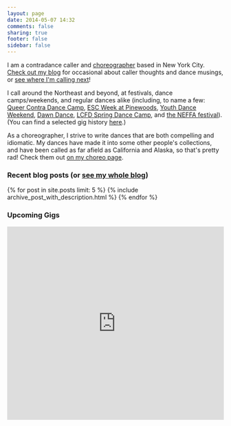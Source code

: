 ```yaml
---
layout: page
date: 2014-05-07 14:32
comments: false
sharing: true
footer: false
sidebar: false
---
```

I am a contradance caller and [choreographer](/dances.html) based in New York City. [Check out my blog](/blog) for occasional about caller thoughts and dance musings, or [see where I'm calling next](#calendar)!

I call around the Northeast and beyond, at festivals, dance camps/weekends, and regular dances alike (including, to name a few: [Queer Contra Dance Camp](//www.queercontradance.org/queercamp.html), [ESC Week at Pinewoods](//www.facebook.com/ESCPinewoods/), [Youth Dance Weekend](//youthdanceweekend.org), [Dawn Dance](//dawndance.org/), [LCFD Spring Dance Camp](//www.lcfd.org/lcfd/lcfd-spring-dance-camp/), and [the NEFFA festival](//www.neffa.org/What_is_Festival.html)). (You can find a selected gig history [here](/gigs.html#past).)

As a choreographer, I strive to write dances that are both compelling and idiomatic. My dances have made it into some other people's collections, and have been called as far afield as California and Alaska, so that's pretty rad! Check them out [on my choreo page](/dances.html).

<h3 class="horizline">Recent blog posts (or <a href="/blog">see my whole blog</a>)</h3>
<div id="archives">
  {% for post in site.posts limit: 5 %}
    {% include archive_post_with_description.html %}
  {% endfor %}
</div>

<a id="calendar"></a>
<h3 class="horizline">Upcoming Gigs</h3>

<iframe src="https://www.google.com/calendar/embed?showTitle=0&amp;showPrint=0&amp;showCalendars=0&amp;showTz=0&amp;mode=AGENDA&amp;height=450&amp;wkst=1&amp;bgcolor=%23FFFFFF&amp;src=ujcjbnqd00sm2krhbn2b8vg14k%40group.calendar.google.com&amp;color=%23182C57&amp;ctz=America%2FNew_York" style=" border-width:0 " width="100%" height="450" frameb order="0" scrolling="no"></iframe>

